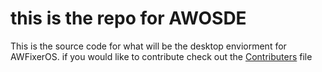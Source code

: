 [Contributers]: CONTRIBUTING.md

# this is the repo for AWOSDE

This is the source code for what will be the desktop enviorment for AWFixerOS. if you would like to contribute check out the [Contributers] file

